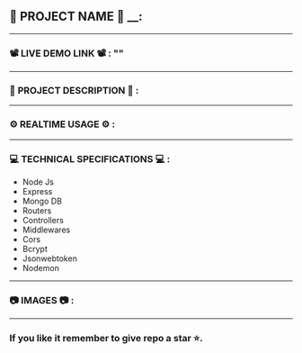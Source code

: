 ## 💼 __PROJECT__ __NAME__ 💼 __:
---------------------------------------------------------------------------------------------------------------
### 📽️ __LIVE__ __DEMO__ __LINK__ 📽️ __:__ ""
---------------------------------------------------------------------------------------------------------------
### 📄 __PROJECT__ DESCRIPTION 📄 __:__ 
---------------------------------------------------------------------------------------------------------------
### ⚙️ __REALTIME__ USAGE ⚙️ __:__ 
---------------------------------------------------------------------------------------------------------------
### 💻 __TECHNICAL__ SPECIFICATIONS 💻 __:__
* Node Js
* Express
* Mongo DB
* Routers
* Controllers
* Middlewares
* Cors
* Bcrypt
* Jsonwebtoken
* Nodemon
---------------------------------------------------------------------------------------------------------------
### 📷 __IMAGES__ 📷 __:__
---------------------------------------------------------------------------------------------------------------
### If you like it remember to give repo a star ⭐.

